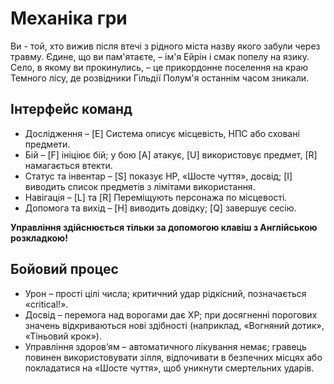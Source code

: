 # Механіка гри

Ви - той, хто вижив після втечі з рідного міста назву якого забули через травму. Єдине, що ви пам'ятаєте, – ім'я Ейрін і смак попелу на язику. Село, в якому ви прокинулись, – це прикордонне поселення на краю Темного лісу, де розвідники Гільдії Полум'я останнім часом зникали.

## Інтерфейс команд

- Дослідження – [E] Cистема описує місцевість, НПС або сховані предмети.
- Бій – [F] ініціює бій; у бою [A] атакує, [U] використовує предмет, [R] намагається втекти.
- Статус та інвентар – [S] показує HP, «Шосте чуття», досвід; [I] виводить список предметів з лімітами використання.
- Навігація – [L] та [R] Переміщують персонажа по місцевості.
- Допомога та вихід – [H] виводить довідку; [Q] завершує сесію.

**Управління здійснюється тільки за допомогою клавіш з Англійською розкладкою!**

## Бойовий процес

- Урон – прості цілі числа; критичний удар рідкісний, позначається «critical!».
- Досвід – перемога над ворогами дає XP; при досягненні порогових значень відкриваються нові здібності (наприклад, «Вогняний дотик», «Тіньовий крок»).
- Управління здоров’ям – автоматичного лікування немає; гравець повинен використовувати зілля, відпочивати в безпечних місцях або покладатися на «Шосте чуття», щоб уникнути смертельних ударів.